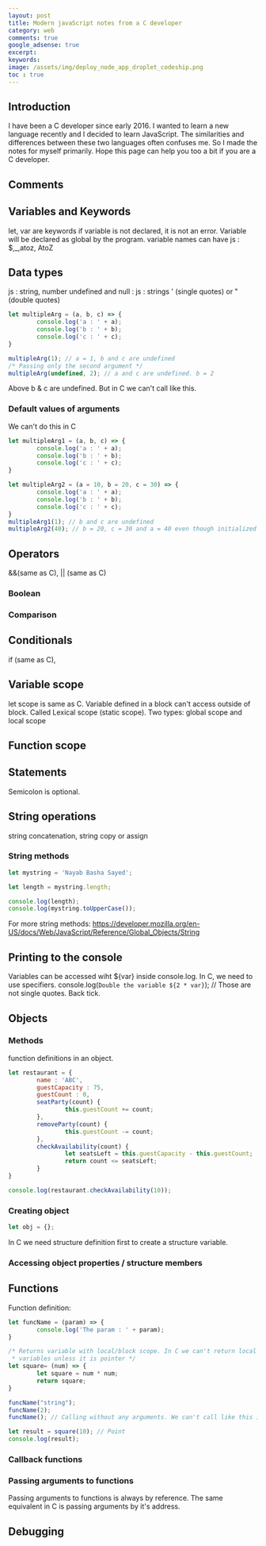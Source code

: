 ```yaml
---
layout: post
title: Modern javaScript notes from a C developer
category: web
comments: true
google_adsense: true
excerpt:
keywords:
image: /assets/img/deploy_node_app_droplet_codeship.png
toc : true
---
```

## Introduction
I have been a C developer since early 2016. I wanted to learn a new language recently and I decided to learn JavaScript. The similarities and differences between these two languages often confuses me. So I made the notes for myself primarily. Hope this page can help you too a bit if you are a C developer.
## Comments
## Variables and Keywords
let, var are keywords
if variable is not declared, it is not an error. Variable will be declared as global by the program.
variable names can have js : $,_,atoz, AtoZ
## Data types
js : string, number
undefined and null :
js : strings ' (single quotes) or "  (double quotes)
```js
let multipleArg = (a, b, c) => {
        console.log('a : ' + a);
        console.log('b : ' + b);
        console.log('c : ' + c);
}

multipleArg(1); // a = 1, b and c are undefined
/* Passing only the second argument */
multipleArg(undefined, 2); // a and c are undefined. b = 2
```
Above b & c are undefined. But in C we can't call like this.

### Default values of arguments
We can't do this in C
```js
let multipleArg1 = (a, b, c) => {
        console.log('a : ' + a);
        console.log('b : ' + b);
        console.log('c : ' + c);
}

let multipleArg2 = (a = 10, b = 20, c = 30) => {
        console.log('a : ' + a);
        console.log('b : ' + b);
        console.log('c : ' + c);
}
multipleArg1(1); // b and c are undefined
multipleArg2(40); // b = 20, c = 30 and a = 40 even though initialized with 10
```
## Operators
&&(same as C), || (same as C)
### Boolean
### Comparison
## Conditionals
if (same as C),
## Variable scope
let scope is same as C. Variable defined in a block can't access outside of block. Called Lexical scope (static scope). Two types: global scope and local scope
## Function scope
## Statements
Semicolon is optional.
## String operations
string concatenation, string copy or assign
### String methods
```js
let mystring = 'Nayab Basha Sayed';

let length = mystring.length;

console.log(length);
console.log(mystring.toUpperCase());
```
For more string methods: https://developer.mozilla.org/en-US/docs/Web/JavaScript/Reference/Global_Objects/String

## Printing to the console
Variables can be accessed wiht ${var} inside console.log. In C, we need to use specifiers.
console.log(`Double the variable ${2 * var}`); // Those are not single quotes. Back tick.
## Objects
### Methods
function definitions in an object.
```js
let restaurant = {
        name : 'ABC',
        guestCapacity : 75,
        guestCount : 0,
        seatParty(count) {
                this.guestCount += count;
        },
        removeParty(count) {
                this.guestCount -= count;
        },
        checkAvailability(count) {
                let seatsLeft = this.guestCapacity - this.guestCount;
                return count <= seatsLeft;
        }
}

console.log(restaurant.checkAvailability(10));
```
### Creating object
```js
let obj = {};
```
In C we need structure definition first to create a structure variable.
### Accessing object properties / structure members

## Functions
Function definition:
```js
let funcName = (param) => {
        console.log('The param : ' + param);
}

/* Returns variable with local/block scope. In C we can't return local
 * variables unless it is pointer */
let square= (num) => {
        let square = num * num;
        return square;
}

funcName("string");
funcName(2);
funcName(); // Calling without any arguments. We can't call like this in C.

let result = square(10); // Point
console.log(result);
```
### Callback functions
### Passing arguments to functions
Passing arguments to functions is always by reference. The same equivalent in C is passing arguments by it's address.
## Debugging
